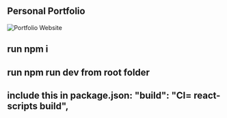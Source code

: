 ## Personal Portfolio

![Portfolio Website](https://i.ibb.co/WgPMpts/image.png)


## run npm i
## run npm run dev from root folder
## include this in package.json: "build": "CI= react-scripts build",